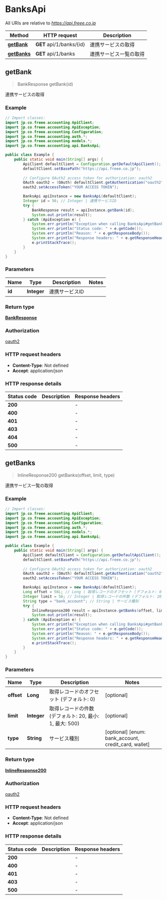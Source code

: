 # BanksApi

All URIs are relative to *https://api.freee.co.jp*

| Method | HTTP request | Description |
|------------- | ------------- | -------------|
| [**getBank**](BanksApi.md#getBank) | **GET** api/1/banks/{id} | 連携サービスの取得 |
| [**getBanks**](BanksApi.md#getBanks) | **GET** api/1/banks | 連携サービス一覧の取得 |



## getBank

> BankResponse getBank(id)

連携サービスの取得



### Example

```java
// Import classes:
import jp.co.freee.accounting.ApiClient;
import jp.co.freee.accounting.ApiException;
import jp.co.freee.accounting.Configuration;
import jp.co.freee.accounting.auth.*;
import jp.co.freee.accounting.models.*;
import jp.co.freee.accounting.api.BanksApi;

public class Example {
    public static void main(String[] args) {
        ApiClient defaultClient = Configuration.getDefaultApiClient();
        defaultClient.setBasePath("https://api.freee.co.jp");
        
        // Configure OAuth2 access token for authorization: oauth2
        OAuth oauth2 = (OAuth) defaultClient.getAuthentication("oauth2");
        oauth2.setAccessToken("YOUR ACCESS TOKEN");

        BanksApi apiInstance = new BanksApi(defaultClient);
        Integer id = 56; // Integer | 連携サービスID
        try {
            BankResponse result = apiInstance.getBank(id);
            System.out.println(result);
        } catch (ApiException e) {
            System.err.println("Exception when calling BanksApi#getBank");
            System.err.println("Status code: " + e.getCode());
            System.err.println("Reason: " + e.getResponseBody());
            System.err.println("Response headers: " + e.getResponseHeaders());
            e.printStackTrace();
        }
    }
}
```

### Parameters


| Name | Type | Description  | Notes |
|------------- | ------------- | ------------- | -------------|
| **id** | **Integer**| 連携サービスID | |

### Return type

[**BankResponse**](BankResponse.md)

### Authorization

[oauth2](../README.md#oauth2)

### HTTP request headers

- **Content-Type**: Not defined
- **Accept**: application/json


### HTTP response details
| Status code | Description | Response headers |
|-------------|-------------|------------------|
| **200** |  |  -  |
| **400** |  |  -  |
| **401** |  |  -  |
| **403** |  |  -  |
| **404** |  |  -  |
| **500** |  |  -  |


## getBanks

> InlineResponse200 getBanks(offset, limit, type)

連携サービス一覧の取得



### Example

```java
// Import classes:
import jp.co.freee.accounting.ApiClient;
import jp.co.freee.accounting.ApiException;
import jp.co.freee.accounting.Configuration;
import jp.co.freee.accounting.auth.*;
import jp.co.freee.accounting.models.*;
import jp.co.freee.accounting.api.BanksApi;

public class Example {
    public static void main(String[] args) {
        ApiClient defaultClient = Configuration.getDefaultApiClient();
        defaultClient.setBasePath("https://api.freee.co.jp");
        
        // Configure OAuth2 access token for authorization: oauth2
        OAuth oauth2 = (OAuth) defaultClient.getAuthentication("oauth2");
        oauth2.setAccessToken("YOUR ACCESS TOKEN");

        BanksApi apiInstance = new BanksApi(defaultClient);
        Long offset = 56L; // Long | 取得レコードのオフセット (デフォルト: 0)
        Integer limit = 56; // Integer | 取得レコードの件数 (デフォルト: 20, 最小: 1, 最大: 500)
        String type = "bank_account"; // String | サービス種別
        try {
            InlineResponse200 result = apiInstance.getBanks(offset, limit, type);
            System.out.println(result);
        } catch (ApiException e) {
            System.err.println("Exception when calling BanksApi#getBanks");
            System.err.println("Status code: " + e.getCode());
            System.err.println("Reason: " + e.getResponseBody());
            System.err.println("Response headers: " + e.getResponseHeaders());
            e.printStackTrace();
        }
    }
}
```

### Parameters


| Name | Type | Description  | Notes |
|------------- | ------------- | ------------- | -------------|
| **offset** | **Long**| 取得レコードのオフセット (デフォルト: 0) | [optional] |
| **limit** | **Integer**| 取得レコードの件数 (デフォルト: 20, 最小: 1, 最大: 500) | [optional] |
| **type** | **String**| サービス種別 | [optional] [enum: bank_account, credit_card, wallet] |

### Return type

[**InlineResponse200**](InlineResponse200.md)

### Authorization

[oauth2](../README.md#oauth2)

### HTTP request headers

- **Content-Type**: Not defined
- **Accept**: application/json


### HTTP response details
| Status code | Description | Response headers |
|-------------|-------------|------------------|
| **200** |  |  -  |
| **400** |  |  -  |
| **401** |  |  -  |
| **403** |  |  -  |
| **500** |  |  -  |

